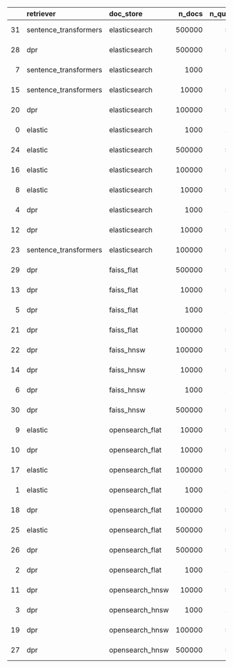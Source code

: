 |    | retriever             | doc_store       |   n_docs |   n_queries |   retrieve_time |   queries_per_second |   seconds_per_query |   recall |     map |   top_k | date_time                  | error   |
|---:|:----------------------|:----------------|---------:|------------:|----------------:|---------------------:|--------------------:|---------:|--------:|--------:|:---------------------------|:--------|
| 31 | sentence_transformers | elasticsearch   |   500000 |        5637 |      3873.55    |              1.45526 |          0.687165   |  89.6221 | 76.4848 |      10 | 2022-07-07 05:45:53.181670 |         |
| 28 | dpr                   | elasticsearch   |   500000 |        5637 |      3826.72    |              1.47306 |          0.678858   |  93.0814 | 80.8614 |      10 | 2022-07-07 00:46:56.410704 |         |
|  7 | sentence_transformers | elasticsearch   |     1000 |        1064 |        21.933   |             48.5114  |          0.0206137  |  98.7782 | 90.0664 |      10 | 2022-07-06 18:54:03.224928 |         |
| 15 | sentence_transformers | elasticsearch   |    10000 |        5637 |       186.421   |             30.238   |          0.033071   |  96.523  | 87.1126 |      10 | 2022-07-06 19:29:09.557126 |         |
| 20 | dpr                   | elasticsearch   |   100000 |        5637 |      1060.38    |              5.31601 |          0.188111   |  95.7956 | 86.5461 |      10 | 2022-07-06 20:27:00.270786 |         |
|  0 | elastic               | elasticsearch   |     1000 |        1064 |         3.85302 |            276.147   |          0.00362126 |  89.0977 | 74.2044 |      10 | 2022-07-06 18:42:31.432895 |         |
| 24 | elastic               | elasticsearch   |   500000 |        5637 |        69.4457  |             81.1713  |          0.0123196  |  62.7461 | 45.6034 |      10 | 2022-07-06 21:54:02.454100 |         |
| 16 | elastic               | elasticsearch   |   100000 |        5637 |        41.3211  |            136.419   |          0.00733034 |  71.9354 | 56.2552 |      10 | 2022-07-06 19:34:18.227624 |         |
|  8 | elastic               | elasticsearch   |    10000 |        5637 |        25.8972  |            217.668   |          0.00459415 |  81.107  | 66.3294 |      10 | 2022-07-06 18:55:45.161411 |         |
|  4 | dpr                   | elasticsearch   |     1000 |        1064 |        29.6311  |             35.9082  |          0.0278488  |  99.1541 | 92.9511 |      10 | 2022-07-06 18:50:26.321623 |         |
| 12 | dpr                   | elasticsearch   |    10000 |        5637 |       226.601   |             24.8763  |          0.0401989  |  97.4987 | 89.871  |      10 | 2022-07-06 19:14:16.651774 |         |
| 23 | sentence_transformers | elasticsearch   |   100000 |        5637 |       882.421   |              6.38811 |          0.156541   |  93.791  | 82.7464 |      10 | 2022-07-06 21:34:17.571202 |         |
| 29 | dpr                   | faiss_flat      |   500000 |        5637 |      3671.17    |              1.53548 |          0.651263   |  93.0814 | 80.8614 |      10 | 2022-07-07 02:33:33.688344 |         |
| 13 | dpr                   | faiss_flat      |    10000 |        5637 |       178.755   |             31.5348  |          0.031711   |  97.4987 | 89.871  |      10 | 2022-07-06 19:19:31.777313 |         |
|  5 | dpr                   | faiss_flat      |     1000 |        1064 |        25.8724  |             41.125   |          0.0243161  |  99.1541 | 92.9511 |      10 | 2022-07-06 18:51:42.851882 |         |
| 21 | dpr                   | faiss_flat      |   100000 |        5637 |       833.26    |              6.765   |          0.14782    |  95.7956 | 86.5461 |      10 | 2022-07-06 20:51:05.415821 |         |
| 22 | dpr                   | faiss_hnsw      |   100000 |        5637 |       124.552   |             45.2581  |          0.0220955  |  93.1879 | 84.3342 |      10 | 2022-07-06 21:04:51.801593 |         |
| 14 | dpr                   | faiss_hnsw      |    10000 |        5637 |       118.528   |             47.5583  |          0.0210268  |  96.9665 | 89.4956 |      10 | 2022-07-06 19:23:46.190155 |         |
|  6 | dpr                   | faiss_hnsw      |     1000 |        1064 |        26.951   |             39.4791  |          0.0253299  |  99.1541 | 92.9511 |      10 | 2022-07-06 18:52:55.558707 |         |
| 30 | dpr                   | faiss_hnsw      |   500000 |        5637 |       122.238   |             46.115   |          0.0216849  |  86.9079 | 75.7334 |      10 | 2022-07-07 03:31:33.759253 |         |
|  9 | elastic               | opensearch_flat |    10000 |        5637 |        34.4744  |            163.513   |          0.00611573 |  81.107  | 66.3294 |      10 | 2022-07-06 18:57:33.344705 |         |
| 10 | dpr                   | opensearch_flat |    10000 |        5637 |       186.46    |             30.2317  |          0.0330779  |  97.4987 | 89.871  |      10 | 2022-07-06 19:02:43.920538 |         |
| 17 | elastic               | opensearch_flat |   100000 |        5637 |        50.833   |            110.893   |          0.00901773 |  71.9354 | 56.2611 |      10 | 2022-07-06 19:39:37.199120 |         |
|  1 | elastic               | opensearch_flat |     1000 |        1064 |        41.2313  |             25.8056  |          0.0387512  |  63.7218 | 45.169  |      10 | 2022-07-06 18:44:02.529937 |         |
| 18 | dpr                   | opensearch_flat |   100000 |        5637 |       329.187   |             17.124   |          0.0583976  |  95.7779 | 86.5435 |      10 | 2022-07-06 19:51:06.136785 |         |
| 25 | elastic               | opensearch_flat |   500000 |        5637 |        80.6657  |             69.881   |          0.01431    |  62.7461 | 45.604  |      10 | 2022-07-06 22:14:21.146169 |         |
| 26 | dpr                   | opensearch_flat |   500000 |        5637 |       467.797   |             12.0501  |          0.082987   |  93.0814 | 80.8618 |      10 | 2022-07-06 22:46:07.669820 |         |
|  2 | dpr                   | opensearch_flat |     1000 |        1064 |        31.662   |             33.605   |          0.0297575  |  99.1541 | 92.9511 |      10 | 2022-07-06 18:47:17.156010 |         |
| 11 | dpr                   | opensearch_hnsw |    10000 |        5637 |       186.841   |             30.17    |          0.0331455  |  97.4987 | 89.871  |      10 | 2022-07-06 19:07:57.925707 |         |
|  3 | dpr                   | opensearch_hnsw |     1000 |        1064 |        30.044   |             35.4148  |          0.0282368  |  99.1541 | 92.9511 |      10 | 2022-07-06 18:48:48.051109 |         |
| 19 | dpr                   | opensearch_hnsw |   100000 |        5637 |       336.347   |             16.7595  |          0.0596678  |  95.7956 | 86.547  |      10 | 2022-07-06 20:02:54.214884 |         |
| 27 | dpr                   | opensearch_hnsw |   500000 |        5637 |       471.513   |             11.9551  |          0.0836461  |  93.0814 | 80.8614 |      10 | 2022-07-06 23:19:59.151225 |         |